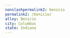 ```yaml
---
﻿nonslashpermalink2: benicio
permalink2: /benicio/
alley: Benicio
city: Columbus
state: Indiana
---
```

